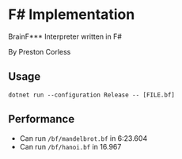 
# F# Implementation

BrainF*** Interpreter written in F#

By Preston Corless

## Usage

`dotnet run --configuration Release -- [FILE.bf]`

## Performance

- Can run `/bf/mandelbrot.bf` in 6:23.604
- Can run `/bf/hanoi.bf` in 16.967

